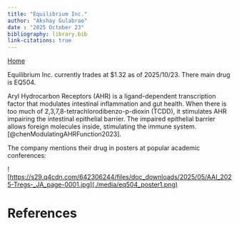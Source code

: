 ```yaml
---
title: "Equilibrium Inc."
author: "Akshay Gulabrao"
date : "2025 October 23"
bibliography: library.bib
link-citations: true
---
```

[Home](./index.html)

Equilibrium Inc. currently trades at $1.32 as of 2025/10/23. There main drug is EQ504.

Aryl Hydrocarbon Receptors (AHR) is a ligand-dependent transcription factor that modulates intestinal inflammation and gut health. When there is too much of 2,3,7,8-tetrachlorodibenzo-p-dioxin (TCDD), it stimulates AHR impairing the intestinal epithelial barrier. The impaired epithelial barrier allows foreign molecules inside, stimulating the immune system.
[@chenModulatingAHRFunction2023].

The company mentions their drug in posters at popular academic conferences:

![https://s29.q4cdn.com/642306244/files/doc_downloads/2025/05/AAI_2025-Tregs-_JA_page-0001.jpg](./media/eq504_poster1.png)


# References